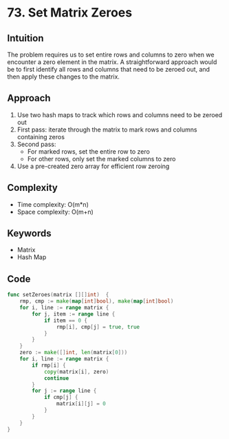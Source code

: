 # 73. Set Matrix Zeroes

## Intuition

The problem requires us to set entire rows and columns to zero when we encounter a zero element in the matrix. A straightforward approach would be to first identify all rows and columns that need to be zeroed out, and then apply these changes to the matrix.

## Approach

1. Use two hash maps to track which rows and columns need to be zeroed out
2. First pass: iterate through the matrix to mark rows and columns containing zeros
3. Second pass:
    - For marked rows, set the entire row to zero
    - For other rows, only set the marked columns to zero
4. Use a pre-created zero array for efficient row zeroing

## Complexity

- Time complexity: O(m*n)
- Space complexity: O(m+n)

## Keywords

- Matrix
- Hash Map

## Code

```go
func setZeroes(matrix [][]int)  {
    rmp, cmp := make(map[int]bool), make(map[int]bool)
    for i, line := range matrix {
        for j, item := range line {
            if item == 0 {
                rmp[i], cmp[j] = true, true
            }
        }
    }
    zero := make([]int, len(matrix[0]))
    for i, line := range matrix {
        if rmp[i] {
            copy(matrix[i], zero)
            continue
        }
        for j := range line {
            if cmp[j] {
                matrix[i][j] = 0
            }
        }
    }
}
```
